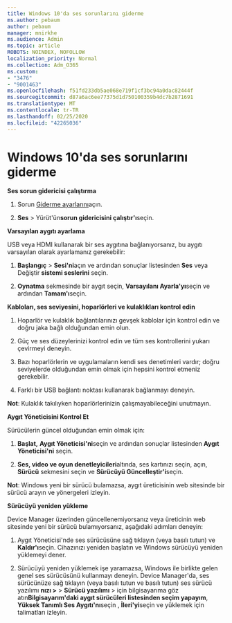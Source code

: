 ```yaml
---
title: Windows 10'da ses sorunlarını giderme
ms.author: pebaum
author: pebaum
manager: mnirkhe
ms.audience: Admin
ms.topic: article
ROBOTS: NOINDEX, NOFOLLOW
localization_priority: Normal
ms.collection: Adm_O365
ms.custom:
- "3476"
- "9001463"
ms.openlocfilehash: f51fd233db5ae068e719f1cf3bc94a0dac82444f
ms.sourcegitcommit: d87a6ac6ee77375d1d750100359b4dc7b2871691
ms.translationtype: MT
ms.contentlocale: tr-TR
ms.lasthandoff: 02/25/2020
ms.locfileid: "42265036"
---
```

# <a name="troubleshooting-audio-issues-in-windows-10"></a>Windows 10'da ses sorunlarını giderme

**Ses sorun gidericisi çalıştırma**

1.  Sorun [Giderme ayarlarını](ms-settings:troubleshoot)açın.

2.  **Ses** > Yürüt'ün**sorun gidericisini çalıştır'ı**seçin.

**Varsayılan aygıtı ayarlama**

USB veya HDMI kullanarak bir ses aygıtına bağlanıyorsanız, bu aygıtı varsayılan olarak ayarlamanız gerekebilir:

1. **Başlangıç** > **Sesi'ni**açın ve ardından sonuçlar listesinden **Ses** veya Değiştir **sistemi seslerini** seçin.

2.  **Oynatma** sekmesinde bir aygıt seçin, **Varsayılanı Ayarla'yı**seçin ve ardından **Tamam'ı**seçin.

**Kabloları, ses seviyesini, hoparlörleri ve kulaklıkları kontrol edin**

1. Hoparlör ve kulaklık bağlantılarınızı gevşek kablolar için kontrol edin ve doğru jaka bağlı olduğundan emin olun.

2. Güç ve ses düzeylerinizi kontrol edin ve tüm ses kontrollerini yukarı çevirmeyi deneyin.

3. Bazı hoparlörlerin ve uygulamaların kendi ses denetimleri vardır; doğru seviyelerde olduğundan emin olmak için hepsini kontrol etmeniz gerekebilir.

4. Farklı bir USB bağlantı noktası kullanarak bağlanmayı deneyin.

**Not**: Kulaklık takılıyken hoparlörlerinizin çalışmayabileceğini unutmayın.

**Aygıt Yöneticisini Kontrol Et**

Sürücülerin güncel olduğundan emin olmak için:

1. **Başlat,** **Aygıt Yöneticisi'ni**seçin ve ardından sonuçlar listesinden **Aygıt Yöneticisi'ni** seçin.

2. **Ses, video ve oyun denetleyicileri**altında, ses kartınızı seçin, açın, **Sürücü** sekmesini seçin ve **Sürücüyü Güncelleştir'i**seçin.

**Not**: Windows yeni bir sürücü bulamazsa, aygıt üreticisinin web sitesinde bir sürücü arayın ve yönergeleri izleyin.

**Sürücüyü yeniden yükleme**

Device Manager üzerinden güncellenemiyorsanız veya üreticinin web sitesinde yeni bir sürücü bulamıyorsanız, aşağıdaki adımları deneyin:

1. Aygıt Yöneticisi'nde ses sürücüsüne sağ tıklayın (veya basılı tutun) ve **Kaldır'ı**seçin. Cihazınızı yeniden başlatın ve Windows sürücüyü yeniden yüklemeyi dener.

2. Sürücüyü yeniden yüklemek işe yaramazsa, Windows ile birlikte gelen genel ses sürücüsünü kullanmayı deneyin. Device Manager'da, ses sürücünüze sağ tıklayın (veya basılı tutun ve basılı tutun) ses sürücü yazılımı **nızı >** > **Sürücü yazılımı** > için bilgisayarıma göz atın**Bilgisayarım'daki aygıt sürücüleri listesinden seçim yapayım**, **Yüksek Tanımlı Ses Aygıtı'nı**seçin , **İleri'yi**seçin ve yüklemek için talimatları izleyin.
